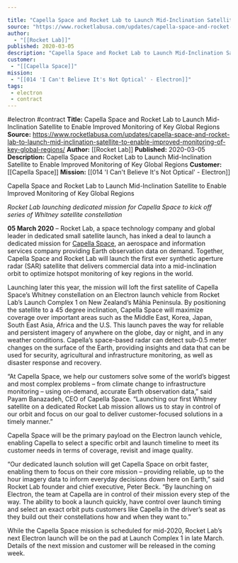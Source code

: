 ```yaml
---

title: "Capella Space and Rocket Lab to Launch Mid-Inclination Satellite to Enable Improved Monitoring of Key Global Regions "
source: "https://www.rocketlabusa.com/updates/capella-space-and-rocket-lab-to-launch-mid-inclination-satellite-to-enable-improved-monitoring-of-key-global-regions/"
author:
  - "[[Rocket Lab]]"
published: 2020-03-05
description: "Capella Space and Rocket Lab to Launch Mid-Inclination Satellite to Enable Improved Monitoring of Key Global Regions"
customer:
 - "[[Capella Space]]"
mission:
 - "[[014 'I Can't Believe It's Not Optical' - Electron]]"
tags:
 - electron
 - contract
---
```


#electron #contract
**Title:** Capella Space and Rocket Lab to Launch Mid-Inclination Satellite to Enable Improved Monitoring of Key Global Regions 
**Source:** https://www.rocketlabusa.com/updates/capella-space-and-rocket-lab-to-launch-mid-inclination-satellite-to-enable-improved-monitoring-of-key-global-regions/
**Author:** [[Rocket Lab]]
**Published:** 2020-03-05
**Description:** Capella Space and Rocket Lab to Launch Mid-Inclination Satellite to Enable Improved Monitoring of Key Global Regions
**Customer:** [[Capella Space]]
**Mission:** [[014 'I Can't Believe It's Not Optical' - Electron]]

Capella Space and Rocket Lab to Launch Mid-Inclination Satellite to Enable Improved Monitoring of Key Global Regions 

*Rocket Lab launching dedicated mission for Capella Space to kick off series of Whitney satellite constellation*

**05 March 2020** – Rocket Lab, a space technology company and global leader in dedicated small satellite launch, has inked a deal to launch a dedicated mission for [Capella Space](https://www.capellaspace.com/), an aerospace and information services company providing Earth observation data on demand. Together, Capella Space and Rocket Lab will launch the first ever synthetic aperture radar (SAR) satellite that delivers commercial data into a mid-inclination orbit to optimize hotspot monitoring of key regions in the world.

Launching later this year, the mission will loft the first satellite of Capella Space’s Whitney constellation on an Electron launch vehicle from Rocket Lab’s Launch Complex 1 on New Zealand’s Māhia Peninsula. By positioning the satellite to a 45 degree inclination, Capella Space will maximize coverage over important areas such as the Middle East, Korea, Japan, South East Asia, Africa and the U.S. This launch paves the way for reliable and persistent imagery of anywhere on the globe, day or night, and in any weather conditions. Capella’s space-based radar can detect sub-0.5 meter changes on the surface of the Earth, providing insights and data that can be used for security, agricultural and infrastructure monitoring, as well as disaster response and recovery.  

“At Capella Space, we help our customers solve some of the world’s biggest and most complex problems – from climate change to infrastructure monitoring – using on-demand, accurate Earth observation data,” said Payam Banazadeh, CEO of Capella Space. “Launching our first Whitney satellite on a dedicated Rocket Lab mission allows us to stay in control of our orbit and focus on our goal to deliver customer-focused solutions in a timely manner.”

Capella Space will be the primary payload on the Electron launch vehicle, enabling Capella to select a specific orbit and launch timeline to meet its customer needs in terms of coverage, revisit and image quality.

“Our dedicated launch solution will get Capella Space on orbit faster, enabling them to focus on their core mission – providing reliable, up to the hour imagery data to inform everyday decisions down here on Earth,” said Rocket Lab founder and chief executive, Peter Beck. “By launching on Electron, the team at Capella are in control of their mission every step of the way. The ability to book a launch quickly, have control over launch timing and select an exact orbit puts customers like Capella in the driver’s seat as they build out their constellations how and when they want to.”  

While the Capella Space mission is scheduled for mid-2020, Rocket Lab’s next Electron launch will be on the pad at Launch Complex 1 in late March. Details of the next mission and customer will be released in the coming week.